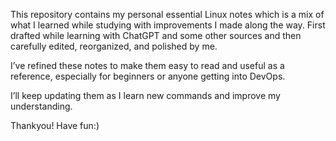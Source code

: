 This repository contains my personal essential Linux notes which is a mix of what I learned while studying with improvements I made along the way. First drafted while learning with ChatGPT and some other sources and then carefully edited, reorganized, and polished by me.
 
I’ve refined these notes to make them easy to read and useful as a reference, especially for beginners or anyone getting into DevOps.

I’ll keep updating them as I learn new commands and improve my understanding.

Thankyou! Have fun:)
